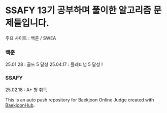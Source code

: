 # SSAFY 13기 공부하며 풀이한 알고리즘 문제들입니다.
주요 사이트 : 백준 / SWEA


### 백준 
25.01.28 : 골드 5 달성
25.04.17 : 플레티넘 5 달성 !

### SSAFY 
25.02.18 : A+ 형 취득



This is an auto push repository for Baekjoon Online Judge created with [BaekjoonHub](https://github.com/BaekjoonHub/BaekjoonHub).
